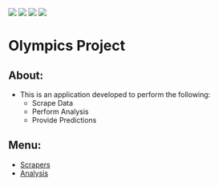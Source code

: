 ![](https://img.shields.io/github/license/srakhe/olympics?style=for-the-badge)
![](https://img.shields.io/github/issues/srakhe/olympics?style=for-the-badge)
![](https://img.shields.io/github/issues-pr/srakhe/olympics?style=for-the-badge)
![](https://img.shields.io/github/last-commit/srakhe/olympics/main?style=for-the-badge)

# Olympics Project

## About:
- This is an application developed to perform the following:
  - Scrape Data
  - Perform Analysis
  - Provide Predictions

## Menu: 
- [Scrapers](docs/scrapers.md)
- [Analysis](docs/analysis.md)